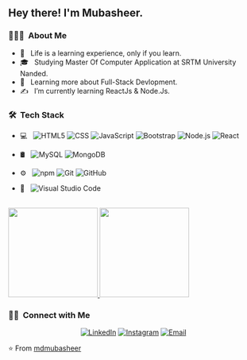 <h2> Hey there! I'm Mubasheer.</h2>

<h3> 👨🏻‍💻 &nbsp;About Me </h3>

- 🤔 &nbsp; Life is a learning experience, only if you learn.
- 🎓 &nbsp; Studying Master Of Computer Application at SRTM University Nanded.
- 🌱 &nbsp; Learning more about Full-Stack Devlopment.
- ✍️ &nbsp; I’m currently learning ReactJs & Node.Js.



<h3> 🛠 &nbsp;Tech Stack</h3>

- 💻 &nbsp;
  ![HTML5](https://img.shields.io/badge/-HTML5-333333?style=flat&logo=HTML5)
  ![CSS](https://img.shields.io/badge/-CSS-333333?style=flat&logo=CSS3&logoColor=1572B6)
  ![JavaScript](https://img.shields.io/badge/-JavaScript-333333?style=flat&logo=javascript)
  ![Bootstrap](https://img.shields.io/badge/-Bootstrap-333333?style=flat&logo=bootstrap&logoColor=563D7C)
  ![Node.js](https://img.shields.io/badge/-Node.js-333333?style=flat&logo=node.js)
  ![React](https://img.shields.io/badge/-React-333333?style=flat&logo=react)
- 🛢 &nbsp;
  ![MySQL](https://img.shields.io/badge/-MySQL-333333?style=flat&logo=mysql)
  ![MongoDB](https://img.shields.io/badge/-MongoDB-333333?style=flat&logo=mongodb)

- ⚙️ &nbsp;
  ![npm](https://img.shields.io/npm/v/npm.svg?logo=nodedotjs)
  ![Git](https://img.shields.io/badge/-Git-333333?style=flat&logo=git)
  ![GitHub](https://img.shields.io/badge/-GitHub-333333?style=flat&logo=github)
- 🔧 &nbsp;
  ![Visual Studio Code](https://img.shields.io/badge/-Visual%20Studio%20Code-333333?style=flat&logo=visual-studio-code&logoColor=007ACC)

<br/>

<a href="https://github.com/mdmubasheer6544">
  <img height="180em" src="https://github-readme-stats.vercel.app/api?username=mdmubasheer6544&theme=buefy&show_icons=true" />
  <img height="180em" src="https://github-readme-stats.vercel.app/api/top-langs/?username=mdmubasheer6544&theme=buefy&layout=compact" />
</a>

<br/>

<h3> 🤝🏻 &nbsp;Connect with Me </h3>

<p align="center">
<a href="linkedin.com/in/mohammad-mubasheer-8251a7175/"><img alt="LinkedIn" src="https://img.shields.io/badge/LinkedIn-Md Mubasheer-blue?style=flat-square&logo=linkedin"></a>
<a href="https://www.instagram.com/mdmubasheer/"><img alt="Instagram" src="https://img.shields.io/badge/Instagram-mdmubasheer-blue?style=flat-square&logo=instagram"></a>
<a href="mailto:mdmubasheer6544@gmail.com"><img alt="Email" src="https://img.shields.io/badge/Email-mdmubasheer6544-blue?style=flat-square&logo=gmail"></a>
</p>

⭐️ From [mdmubasheer](https://github.com/mdmubasheer6544)
